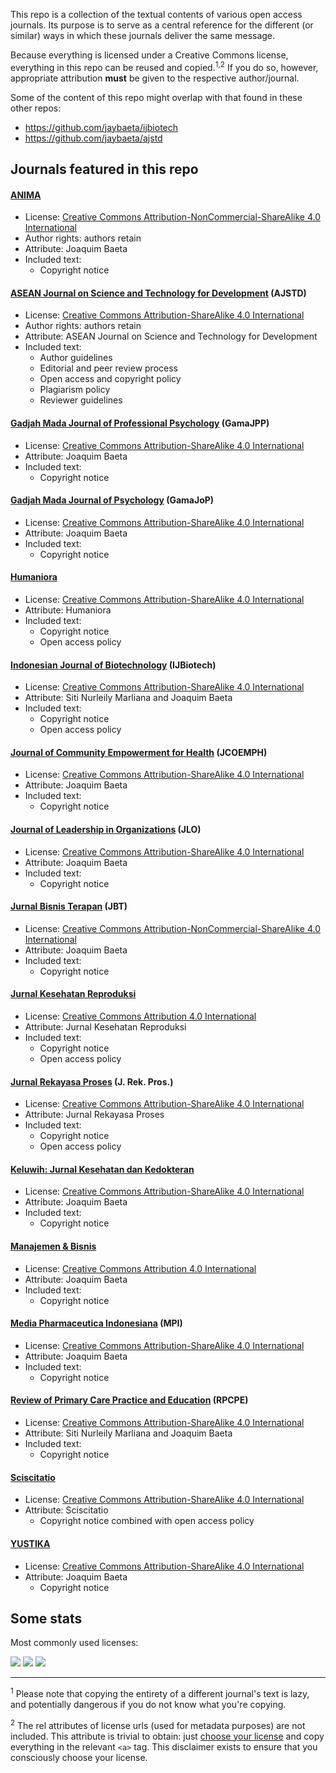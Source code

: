 This repo is a collection of the textual contents of various open access journals. Its purpose is to serve as a central reference for the different (or similar) ways in which these journals deliver the same message. 

Because everything is licensed under a Creative Commons license, everything in this repo can be reused and copied.<sup>1,2</sup> If you do so, however, appropriate attribution **must** be given to the respective author/journal.

Some of the content of this repo might overlap with that found in these other repos:

- https://github.com/jaybaeta/ijbiotech
- https://github.com/jaybaeta/ajstd

## Journals featured in this repo

#### [ANIMA](https://journal.ubaya.ac.id/index.php/jpa)
- License: [Creative Commons Attribution-NonCommercial-ShareAlike 4.0 International](http://creativecommons.org/licenses/by-nc-sa/4.0/)
- Author rights: authors retain
- Attribute: Joaquim Baeta
- Included text:
  + Copyright notice

#### [ASEAN Journal on Science and Technology for Development](http://ajstd.org) (AJSTD)
- License: [Creative Commons Attribution-ShareAlike 4.0 International](https://creativecommons.org/licenses/by-sa/4.0/)
- Author rights: authors retain
- Attribute: ASEAN Journal on Science and Technology for Development
- Included text:
  + Author guidelines
  + Editorial and peer review process
  + Open access and copyright policy
  + Plagiarism policy
  + Reviewer guidelines

#### [Gadjah Mada Journal of Professional Psychology](https://jurnal.ugm.ac.id/gamajpp) (GamaJPP)
- License: [Creative Commons Attribution-ShareAlike 4.0 International](https://creativecommons.org/licenses/by-sa/4.0/)
- Attribute: Joaquim Baeta
- Included text:
  + Copyright notice

#### [Gadjah Mada Journal of Psychology](https://jurnal.ugm.ac.id/gamajop) (GamaJoP)
- License: [Creative Commons Attribution-ShareAlike 4.0 International](https://creativecommons.org/licenses/by-sa/4.0/)
- Attribute: Joaquim Baeta
- Included text:
  + Copyright notice

#### [Humaniora](https://jurnal.ugm.ac.id/jurnal-humaniora)
- License: [Creative Commons Attribution-ShareAlike 4.0 International](https://creativecommons.org/licenses/by-sa/4.0/)
- Attribute: Humaniora
- Included text:
  + Copyright notice
  + Open access policy 

#### [Indonesian Journal of Biotechnology](https://jurnal.ugm.ac.id/ijbiotech) (IJBiotech)
- License: [Creative Commons Attribution-ShareAlike 4.0 International](https://creativecommons.org/licenses/by-sa/4.0/)
- Attribute: Siti Nurleily Marliana and Joaquim Baeta
- Included text:
  + Copyright notice
  + Open access policy 

#### [Journal of Community Empowerment for Health](https://jurnal.ugm.ac.id/jcoemph) (JCOEMPH)
- License: [Creative Commons Attribution-ShareAlike 4.0 International](https://creativecommons.org/licenses/by-sa/4.0/)
- Attribute: Joaquim Baeta
- Included text:
  + Copyright notice

#### [Journal of Leadership in Organizations](https://jurnal.ugm.ac.id/leadership) (JLO)
- License: [Creative Commons Attribution-ShareAlike 4.0 International](https://creativecommons.org/licenses/by-sa/4.0/)
- Attribute: Joaquim Baeta
- Included text:
  + Copyright notice


#### [Jurnal Bisnis Terapan](https://journal.ubaya.ac.id/index.php/JIBT/) (JBT)
- License: [Creative Commons Attribution-NonCommercial-ShareAlike 4.0 International](http://creativecommons.org/licenses/by-nc-sa/4.0/)
- Attribute: Joaquim Baeta
- Included text:
  + Copyright notice

#### [Jurnal Kesehatan Reproduksi](https://jurnal.ugm.ac.id/jkr)
- License: [Creative Commons Attribution 4.0 International](https://creativecommons.org/licenses/by/4.0/)
- Attribute: Jurnal Kesehatan Reproduksi
- Included text:
  + Copyright notice
  + Open access policy 

#### [Jurnal Rekayasa Proses](https://jurnal.ugm.ac.id/jrekpros) (J. Rek. Pros.)
- License: [Creative Commons Attribution-ShareAlike 4.0 International](https://creativecommons.org/licenses/by-sa/4.0/)
- Attribute: Jurnal Rekayasa Proses
- Included text:
  + Copyright notice
  + Open access policy 

#### [Keluwih: Jurnal Kesehatan dan Kedokteran](https://journal.ubaya.ac.id/index.php/kesdok)
- License: [Creative Commons Attribution-ShareAlike 4.0 International](https://creativecommons.org/licenses/by-sa/4.0/)
- Attribute: Joaquim Baeta
- Included text:
  + Copyright notice

#### [Manajemen & Bisnis](http://www.journalmabis.org/mabis)
- License: [Creative Commons Attribution 4.0 International](https://creativecommons.org/licenses/by/4.0/)
- Attribute: Joaquim Baeta
- Included text:
  + Copyright notice

#### [Media Pharmaceutica Indonesiana](https://journal.ubaya.ac.id/index.php/MPI/) (MPI)
- License: [Creative Commons Attribution-ShareAlike 4.0 International](https://creativecommons.org/licenses/by-sa/4.0/)
- Attribute: Joaquim Baeta
- Included text:
  + Copyright notice

#### [Review of Primary Care Practice and Education](https://jurnal.ugm.ac.id/rpcpe) (RPCPE)
- License: [Creative Commons Attribution-ShareAlike 4.0 International](https://creativecommons.org/licenses/by-sa/4.0/)
- Attribute: Siti Nurleily Marliana and Joaquim Baeta
- Included text:
  + Copyright notice

#### [Sciscitatio](https://sciscitatio.ukdw.ac.id/index.php/sciscitatio)
- License: [Creative Commons Attribution-ShareAlike 4.0 International](https://creativecommons.org/licenses/by-sa/4.0/)
- Attribute: Sciscitatio
  + Copyright notice combined with open access policy

#### [YUSTIKA](https://journal.ubaya.ac.id/index.php/yustika)
- License: [Creative Commons Attribution-ShareAlike 4.0 International](https://creativecommons.org/licenses/by-sa/4.0/)
- Attribute: Joaquim Baeta
  + Copyright notice

## Some stats


Most commonly used licenses: 

![](https://img.shields.io/badge/CC%20BY%204.0-2-brightgreen) ![](https://img.shields.io/badge/CC%20BY--SA%204.0-13-green) ![](https://img.shields.io/badge/CC%20BY--NC--SA%204.0-2-yellowgreen)

---

<sup>1</sup> Please note that copying the entirety of a different journal's text is lazy, and potentially dangerous if you do not know what you're copying.

<sup>2</sup> The rel attributes of license urls (used for metadata purposes) are not included. This attribute is trivial to obtain: just [choose your license](https://creativecommons.org/choose/) and copy everything in the relevant `<a>` tag. This disclaimer exists to ensure that you consciously choose your license.
